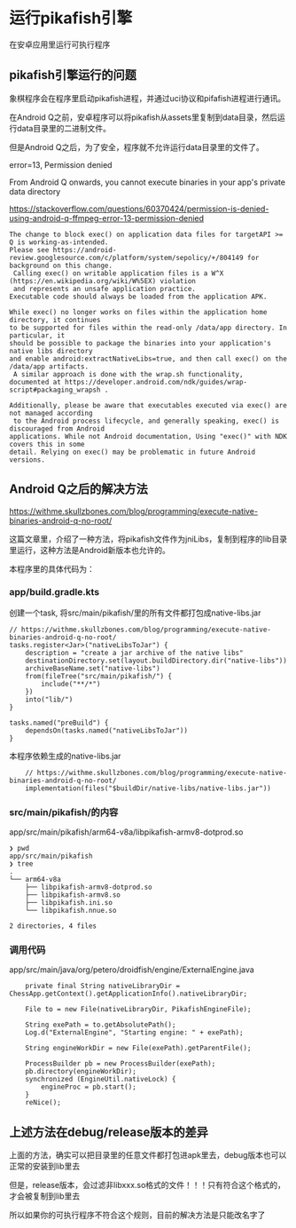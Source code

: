 # 运行pikafish引擎

在安卓应用里运行可执行程序


## pikafish引擎运行的问题

象棋程序会在程序里启动pikafish进程，并通过uci协议和pifafish进程进行通讯。

在Android Q之前，安卓程序可以将pikafish从assets里复制到data目录，然后运行data目录里的二进制文件。

但是Android Q之后，为了安全，程序就不允许运行data目录里的文件了。

error=13, Permission denied

From Android Q onwards, you cannot execute binaries in your app's private data directory

https://stackoverflow.com/questions/60370424/permission-is-denied-using-android-q-ffmpeg-error-13-permission-denied

```
The change to block exec() on application data files for targetAPI >= Q is working-as-intended.
Please see https://android-review.googlesource.com/c/platform/system/sepolicy/+/804149 for background on this change.
 Calling exec() on writable application files is a W^X (https://en.wikipedia.org/wiki/W%5EX) violation
 and represents an unsafe application practice.
Executable code should always be loaded from the application APK.

While exec() no longer works on files within the application home directory, it continues
to be supported for files within the read-only /data/app directory. In particular, it
should be possible to package the binaries into your application's native libs directory
and enable android:extractNativeLibs=true, and then call exec() on the /data/app artifacts.
 A similar approach is done with the wrap.sh functionality,
documented at https://developer.android.com/ndk/guides/wrap-script#packaging_wrapsh .

Additionally, please be aware that executables executed via exec() are not managed according
 to the Android process lifecycle, and generally speaking, exec() is discouraged from Android
applications. While not Android documentation, Using "exec()" with NDK covers this in some
detail. Relying on exec() may be problematic in future Android versions.
```


## Android Q之后的解决方法

https://withme.skullzbones.com/blog/programming/execute-native-binaries-android-q-no-root/

这篇文章里，介绍了一种方法，将pikafish文件作为jniLibs，复制到程序的lib目录里运行，这种方法是Android新版本也允许的。

本程序里的具体代码为：

### app/build.gradle.kts

创建一个task, 将src/main/pikafish/里的所有文件都打包成native-libs.jar

```
// https://withme.skullzbones.com/blog/programming/execute-native-binaries-android-q-no-root/
tasks.register<Jar>("nativeLibsToJar") {
    description = "create a jar archive of the native libs"
    destinationDirectory.set(layout.buildDirectory.dir("native-libs"))
    archiveBaseName.set("native-libs")
    from(fileTree("src/main/pikafish/") {
        include("**/*")
    })
    into("lib/")
}

tasks.named("preBuild") {
    dependsOn(tasks.named("nativeLibsToJar"))
}
```

本程序依赖生成的native-libs.jar

```
    // https://withme.skullzbones.com/blog/programming/execute-native-binaries-android-q-no-root/
    implementation(files("$buildDir/native-libs/native-libs.jar"))
```

### src/main/pikafish/的内容

app/src/main/pikafish/arm64-v8a/libpikafish-armv8-dotprod.so

```
❯ pwd
app/src/main/pikafish
❯ tree
.
└── arm64-v8a
    ├── libpikafish-armv8-dotprod.so
    ├── libpikafish-armv8.so
    ├── libpikafish.ini.so
    └── libpikafish.nnue.so

2 directories, 4 files
```

### 调用代码

app/src/main/java/org/petero/droidfish/engine/ExternalEngine.java

```
    private final String nativeLibraryDir = ChessApp.getContext().getApplicationInfo().nativeLibraryDir;

    File to = new File(nativeLibraryDir, PikafishEngineFile);

    String exePath = to.getAbsolutePath();
    Log.d("ExternalEngine", "Starting engine: " + exePath);

    String engineWorkDir = new File(exePath).getParentFile();

    ProcessBuilder pb = new ProcessBuilder(exePath);
    pb.directory(engineWorkDir);
    synchronized (EngineUtil.nativeLock) {
        engineProc = pb.start();
    }
    reNice();
```
    
    



## 上述方法在debug/release版本的差异

上面的方法，确实可以把目录里的任意文件都打包进apk里去，debug版本也可以正常的安装到lib里去

但是，release版本，会过滤非libxxx.so格式的文件！！！只有符合这个格式的，才会被复制到lib里去

所以如果你的可执行程序不符合这个规则，目前的解决方法是只能改名字了
